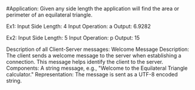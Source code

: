 #Application:
Given any side length the application will find the area or perimeter of an equilateral triangle.

Ex1: 
Input Side Length: 4
Input Operation: a
Output: 6.9282

Ex2:
Input Side Length: 5
Input Operation: p
Output: 15

Description of all Client-Server messages: 
Welcome Message
Description: The client sends a welcome message to the server when establishing a connection. This message helps identify the client to the server.
Components:
A string message, e.g., "Welcome to the Equilateral Triangle calculator."
Representation: The message is sent as a UTF-8 encoded string.

